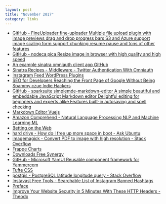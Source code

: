```yaml
---
layout: post
title: "November 2017"
category: links
---
```


* [GitHub - FineUploader fine-uploader Multiple file upload plugin with image previews drag and drop progress bars S3 and Azure support image scaling form support chunking resume pause and tons of other features](https://github.com/FineUploader/fine-uploader)
* [GitHub - nodeca pica Resize image in browser with high quality and high speed](https://github.com/nodeca/pica)
* [An example sinatra omniauth client app GitHub](https://gist.github.com/fairchild/1442227)
* [Sinatra Recipes - Middleware - Twitter Authentication With Omniauth](http://recipes.sinatrarb.com/p/middleware/twitter_authentication_with_omniauth)
* [Instagram Feed WordPress Plugins](https://wordpress.org/plugins/instagram-feed/)
* [SEO for Developers Reaching the Front Page of Google Without Being Spammy czue Indie Hackers](https://www.indiehackers.com/@czue/seo-for-developers-reaching-the-front-page-of-google-without-being-spammy-7bc350d171)
* [GitHub - sparksuite simplemde-markdown-editor A simple beautiful and embeddable JavaScript Markdown editor Delightful editing for beginners and experts alike Features built-in autosaving and spell checking](https://github.com/sparksuite/simplemde-markdown-editor)
* [Markdown Editor Vuejs](https://vuejs.org/v2/examples/)
* [Amazon Comprehend - Natural Language Processing NLP and Machine Learning ML](https://aws.amazon.com/comprehend/)
* [Betting on the Web](https://joreteg.com/blog/betting-on-the-web)
* [hard drive - How do I free up more space in boot - Ask Ubuntu](https://askubuntu.com/questions/89710/how-do-i-free-up-more-space-in-boot)
* [imagemagick - Convert PDF to image with high resolution - Stack Overflow](https://stackoverflow.com/questions/6605006/convert-pdf-to-image-with-high-resolution)
* [Frappe Charts](https://frappe.github.io/charts/)
* [Downloads Free Synergy](https://www.brahma.world/synergy-stable-builds/)
* [GitHub - Microsoft YamUI Reusable component framework for Yammercom](https://github.com/microsoft/YamUI/)
* [Tufte CSS](https://edwardtufte.github.io/tufte-css/)
* [postgis - PostgreSQL latitude longitude query - Stack Overflow](https://stackoverflow.com/questions/10034636/postgresql-latitude-longitude-query)
* [Instavast Free Tools - Searchable List of Instagram Banned Hashtags](https://instavast.com/instagram-banned-hashtags/)
* [Preface](http://www.greenteapress.com/thinkbayes/html/thinkbayes001.html)
* [Improve Your Website Security in 5 Minutes With These HTTP Headers - Theodo](https://blog.theodo.fr/2017/12/improve-website-security-5-minutes-http-headers/)
